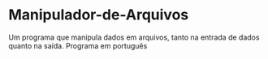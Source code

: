 # Manipulador-de-Arquivos
Um programa que manipula dados em arquivos, tanto na entrada de dados quanto na saída. Programa em português
